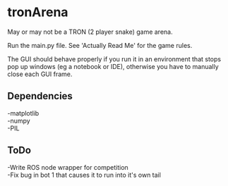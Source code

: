 # tronArena
May or may not be a TRON (2 player snake) game arena.

Run the main.py file. See 'Actually Read Me' for the game rules.

The GUI should behave properly if you run it in an environment that stops pop up windows (eg a notebook or IDE), otherwise you have to manually close each GUI frame. 

## Dependencies
-matplotlib  
-numpy  
-PIL  

## ToDo
-Write ROS node wrapper for competition  
-Fix bug in bot 1 that causes it to run into it's own tail  
